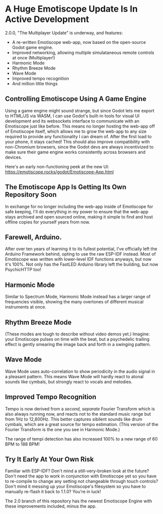 

# A Huge Emotiscope Update Is In Active Development

2.0.0, "The Multiplayer Update" is underway, and features:

- A re-written Emotiscope web-app, now based on the open-source Godot game engine.
- Improved networking, allowing multiple simulataneous remote controls at once (Multiplayer!)
- Harmonic Mode
- Rhythm Breeze Mode
- Wave Mode
- Improved tempo recognition
- And million little things

## Controlling Emotiscope Using A Game Engine

Using a game engine might sound strange, but since Godot lets me export to HTML/JS via WASM, I can use Godot's built-in tools for visual UI development and its websockets interface to communicate with an Emotiscope just like before. This means no longer hosting the web-app off of Emotiscope itself, which allows me to grow the web-app to any size required to provide any functionality I can dream of. After the first load to your phone, it stays cached! This should also improve compatibility with non-Chromium browsers, since the Godot devs are always incentivized to make sure their game engine works consistently across browsers and devices.

Here's an early non-functioning peek at the new UI:
https://emotiscope.rocks/godot/Emotiscope-App.html

## The Emotiscope App Is Getting Its Own Repository Soon

In exchange for no longer including the web-app inside of Emotiscope for safe keeping, I'll do everything in my power to ensure that the web-app stays archived and open sourced online, making it simple to find and host offline copies for yourself years from now. 

## Farewell, Arduino.

After over ten years of learning it to its fullest potential, I've officially left the Arduino Framework behind, opting to use the raw ESP-IDF instead. Most of Emotiscope was written with lower-level IDF functions anyways, but now it's 100%. Not only has the FastLED Arduino library left the building, but now PsychicHTTP too!

## Harmonic Mode

Similar to Spectrum Mode, Harmonic Mode instead has a larger range of frequencies visible, showing the many overtones of different musical instruments at once.

## Rhythm Breeze Mode

(These modes are tough to describe without video demos yet.) Imagine: your Emotiscope pulses on time with the beat, but a psychedelic trailing effect is gently smearing the image back and forth in a swinging pattern.

## Wave Mode

Wave Mode uses auto-correlation to show periodicity in the audio signal in a pleasant pattern. This means Wave Mode will hardly react to atonal sounds like cymbals, but strongly react to vocals and melodies.

## Improved Tempo Recognition

Tempo is now derived from a *second, separate* Fourier Transform which is also always running now, and reacts not to the standard music range but from 1Hz to 12,800Hz. This better captures sibilent sounds like drum cymbals, which are a great source for tempo estimation. (This version of the Fourier Transform is the one you see in Harmonic Mode.)

The range of tempi detection has also increased 100% to a new range of 60 BPM to 188 BPM!

## Try It Early At Your Own Risk

Familiar with ESP-IDF? Don't mind a still-very-broken look at the future? Don't need the app to work in conjunction with Emotiscope yet so you have to re-compile to change any setting not changeable through touch controls? Don't mind it messing up your Emotiscope's filesystem so you have to manually re-flash it back to 1.1.0? You're in luck! 

The 2.0 branch of this repository has the newest Emotiscope Engine with these improvements included, minus the app.
